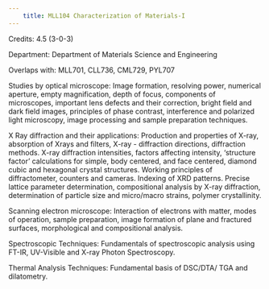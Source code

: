 ```yaml
---
    title: MLL104 Characterization of Materials-I
---
```

Credits: 4.5 (3-0-3)

Department: Department of Materials Science and Engineering

Overlaps with: MLL701, CLL736, CML729, PYL707

Studies by optical microscope: Image formation, resolving power, numerical aperture, empty magnification, depth of focus, components of microscopes, important lens defects and their correction, bright field and dark field images, principles of phase contrast, interference and polarized light microscopy, image processing and sample preparation techniques.

X Ray diffraction and their applications: Production and properties of X-ray, absorption of Xrays and filters, X-ray - diffraction directions, diffraction methods. X-ray diffraction intensities, factors affecting intensity, ‘structure factor’ calculations for simple, body centered, and face centered, diamond cubic and hexagonal crystal structures. Working principles of diffractometer, counters and cameras. Indexing of XRD patterns. Precise lattice parameter determination, compositional analysis by X-ray diffraction, determination of particle size and micro/macro strains, polymer crystallinity.

Scanning electron microscope: Interaction of electrons with matter, modes of operation, sample preparation, image formation of plane and fractured surfaces, morphological and compositional analysis.

Spectroscopic Techniques: Fundamentals of spectroscopic analysis using FT-IR, UV-Visible and X-ray Photon Spectroscopy.

Thermal Analysis Techniques: Fundamental basis of DSC/DTA/ TGA and dilatometry.